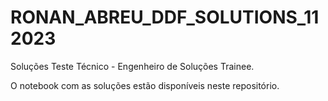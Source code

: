 # RONAN_ABREU_DDF_SOLUTIONS_112023
  Soluções Teste Técnico - Engenheiro de Soluções Trainee.
 
  O notebook com as soluções estão disponíveis neste repositório.
